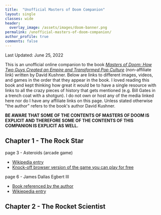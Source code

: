 ```yaml
---
title:  "Unofficial Masters of Doom Companion"
layout: single
classes: wide
header:
  overlay_image: /assets/images/doom-banner.png
permalink: /unofficial-masters-of-doom-companion/
author_profile: true
comments: false
---
```


Last Updated: June 25, 2022

This is an unofficial online companion to the book *[Masters of Doom: How Two Guys Created an Empire and Transformed Pop Culture](https://www.amazon.com/Masters-Doom-Created-Transformed-Culture/dp/0812972155)* (non-affiliate link) written by David Kushner. Below are links to different images, videos, and games in the order that they appear in the book. I loved reading this book and kept thinking how great it would be to have a single resource with links to all the crazy pieces of history that gets mentioned (e.g. Bill Gates in a trench coat with a shotgun). I do not own or host any of the media linked here nor do I have any affiliate links on this page. Unless stated otherwise "the author" refers to the book's author David Kushner.

**BE AWARE THAT SOME OF THE CONTENTS OF MASTERS OF DOOM IS EXPLICIT AND THEREFORE SOME OF THE CONTENTS OF THIS COMPANION IS EXPLICIT AS WELL.**

## Chapter 1 - The Rock Star
page 3 - Asteroids (arcade game)
  - [Wikipedia entry](https://en.wikipedia.org/wiki/Asteroids_(video_game))
  - [Knock-off browser version of the game you can play for free](https://freeasteroids.org/)

page 6 - James Dallas Egbert III
  - [Book referenced by the author](https://www.amazon.com/Dungeon-Master-Disappearance-Dallas-Egbert/dp/0395355362)
  - [Wikiepedia entry](https://en.wikipedia.org/wiki/James_Dallas_Egbert_III)


## Chapter 2 - The Rocket Scientist
